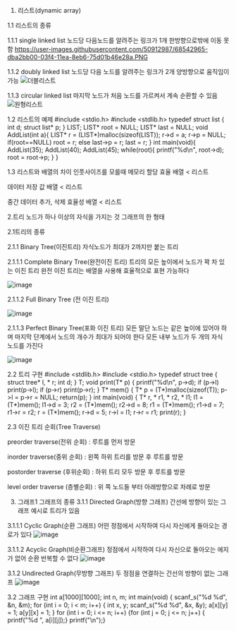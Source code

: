 1. 리스트(dynamic array)

1.1 리스트의 종류

1.1.1  single linked list
노드당 다음노드를 알려주는 링크가 1개
한방향으로밖에 이동 못함
https://user-images.githubusercontent.com/50912987/68542965-dba2bb00-03f4-11ea-8eb6-75d01b46e28a.PNG

1.1.2 doubly linked list
노드당 다음 노드를 알려주는 링크가 2개
양방향으로 움직임이 가능
![더블리스트](https://user-images.githubusercontent.com/50912987/68543019-4f44c800-03f5-11ea-8964-c911d99cb831.PNG)


1.1.3 circular linked list
마지막 노드가 처음 노드를 가르켜서 계속 순환할 수 있음 
![원형리스트](https://user-images.githubusercontent.com/50912987/68543024-62579800-03f5-11ea-8575-4e7519b45ece.PNG)

1.2 리스트의 예제
#include <stdio.h>
#include <stdlib.h>
typedef struct list {
 int d;
 struct list* p;
} LIST;
LIST* root = NULL;
LIST* last = NULL;
void AddList(int a){
 LIST* r = (LIST*)malloc(sizeof(LIST));
 r->d = a;
 r->p = NULL;
 if(root==NULL) root = r;
 else           last->p = r;
 last = r;
}
int main(void){
 AddList(35);
 AddList(40);
 AddList(45);
 while(root){
  printf("%d\n", root->d);
  root = root->p;
 }
}

1.3 리스트와 배열의 차이
인풋사이즈를 모를때 메모리 할당 효율 배열 < 리스트

데이터 저장 값  배열 < 리스트

중간 데이터 추가, 삭제 효율성 배열 < 리스트



2.트리
노드가 하나 이상의 자식을 가지는 것
그래프의 한 형태

2.1트리의 종류

2.1.1 Binary Tree(이진트리)
자식노드가 최대가 2까지만 붙는 트리

2.1.1.1 Complete Binary Tree(완전이진 트리)
트리의 모든 높이에서 노드가 꽉 차 있는 이진 트리
완전 이진 트리는 배열을 사용해 효율적으로 표현 가능하다

![image](https://user-images.githubusercontent.com/50912987/68543081-e0b43a00-03f5-11ea-84e1-8b1b8857d605.png)

2.1.1.2 Full Binary Tree (전 이진 트리)

![image](https://user-images.githubusercontent.com/50912987/68543063-c67a5c00-03f5-11ea-998e-858c30f0f416.png)

2.1.1.3 Perfect Binary Tree(포화 이진 트리)
모든 말단 노드는 같은 높이에 있어야 하며 마지막 단계에서 노드의 개수가 최대가 되어야 한다
모든 내부 노드가 두 개의 자식 노드를 가진다

![image](https://user-images.githubusercontent.com/50912987/68543088-02adbc80-03f6-11ea-92ed-4cfbfa62bb10.png)


2.2 트리 구현
#include <stdlib.h> 
#include <stdio.h>
typedef struct tree {
	struct tree* l, * r;
	int d;
} T;
void print(T* p) {
	printf("%d\n", p->d);
	if (p->l) print(p->l);
	if (p->r) print(p->r);
}
T* mem() {
	T* p = (T*)malloc(sizeof(T));
	p->l = p->r = NULL;
	return(p);
}
int main(void) {
	T* r, * r1, * r2, * l1;
	l1 = (T*)mem(); l1->d = 3;
	r2 = (T*)mem(); r2->d = 8;
	r1 = (T*)mem(); r1->d = 7; r1->r = r2;
	r = (T*)mem(); r->d = 5; r->l = l1;  r->r = r1;
	print(r);
}

2.3 이진 트리 순회(Tree Traverse)

preorder traverse(전위 순회) : 루트를 먼저 방문

inorder traverse(중위 순회) : 왼쪽 하위 트리를 방문 후 루트를 방문

postorder traverse (후위순회) : 하위 트리 모두 방문 후 루트를 방문

level order traverse (층별순회) : 위 쪽 노드들 부터 아래방향으로 차례로 방문


3. 그래프1 그래프의 종류
3.1.1 Directed Graph(방향 그래프)
간선에 방향이 있는 그래프
예시로 트리가 있음

3.1.1.1 Cyclic Graph(순환 그래프)
어떤 정점에서 시작하여 다시 자신에게 돌아오는 경로가 있다
![image](https://user-images.githubusercontent.com/50912987/68543170-e6f6e600-03f6-11ea-8e85-b14254299503.png)

3.1.1.2 Acyclic Graph(비순환그래프)
정점에서 시작하여 다시 자신으로 돌아오는 에지가 없어 순환 반복할 수 없다
![image](https://user-images.githubusercontent.com/50912987/68543131-810a5e80-03f6-11ea-86bd-e349294d86a4.png)


3.1.2 Undirected Graph(무방향 그래프)
두 정점을 연결하는 간선의 방향이 없는 그래프
![image](https://user-images.githubusercontent.com/50912987/68543111-40aae080-03f6-11ea-9d5f-4c2e1e2d70d7.png)


3.2 그래프 구현
int a[1000][1000];
int n, m;
int main(void) 
{
  scanf_s("%d %d", &n, &m);
  for (int i = 0; i < m; i++) 
  {
    int x, y;
    scanf_s("%d %d", &x, &y);
    a[x][y] = 1;
    a[y][x] = 1;
  }
  for (int i = 0; i <= n; i++) 
  {for (int j = 0; j <= n; j++) 
    { printf("%d ", a[i][j]);}
	    printf("\n");}
